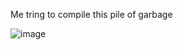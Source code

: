 
Me tring to compile this pile of garbage

![image](https://media.tenor.com/VzHvWEd6cEkAAAAM/joker-joker-meme.gif)
